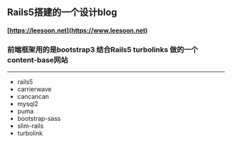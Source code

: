 ## Rails5搭建的一个设计blog
#### [https://leesoon.net](https://www.leesoon.net)
### 前端框架用的是bootstrap3 结合Rails5 turbolinks 做的一个content-base网站 
---- 
+ rails5
+ carrierwave
+ cancancan
+ mysql2
+ puma
+ bootstrap-sass
+ slim-rails
+ turbolink
